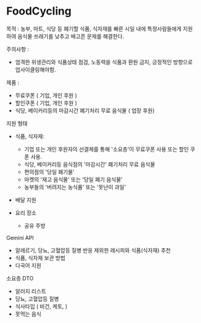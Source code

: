 # FoodCycling

목적 : 농부, 마트, 식당 등 폐기할 식품, 식자재를 빠른 시일 내에 특정사람들에게 지원하여 음식물 쓰래기를 낮추고 배고픈 문제를 해결한다.

주의사항 : 
 - 엄격한 위생관리와 식품상태 점검, 노동력을 식품과 환원 금지, 긍정적인 방향으로 업사이클링해야함.

제품 :
 - 무료쿠폰 ( 기업, 개인 후원 )
 - 할인쿠폰 ( 기업, 개인 후원 )
 - 식당, 베이커리등의 마감시간 폐기처리 무료 음식물 ( 업장 후원)

지원 형태 
 * 식품, 식자재:
    - 기업 또는 개인 후원자의 선결제를 통해 '소요층'이 무료쿠폰 사용 또는 할인 쿠폰 사용.
    - 식당, 베이커리등 음식점의 '마감시간' 폐기처리 무료 음식물 
    - 편의점의 '당일 폐기물'
    - 마켓의 '재고 음식물' 또는 '당일 폐기 음식물'
    - 농부들의 '버려지는 농식품' 또는 '못난이 과일' 
 
 * 배달 지원
 * 요리 장소
    - 공유 주방
    
Gemini API
 - 알레르기, 당뇨, 고혈압등 질병 반응 제외한 레시피와 식품(식자재) 추천
 - 식품, 식자재 보관 방법
 - 다국어 지원
 
 
 소요층 DTO
  - 알러지 리스트
  - 당뇨, 고혈압등 질병
  - 식사타입 ( 비건, 케토, )
  - 못먹는 음식
    

    
 
